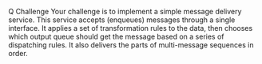 Q Challenge
Your challenge is to implement a simple message delivery service. This service accepts (enqueues) messages through a single interface. It applies a set of transformation rules to the data, then chooses which output queue should get the message based on a series of dispatching rules. It also delivers the parts of multi-message sequences in order.
